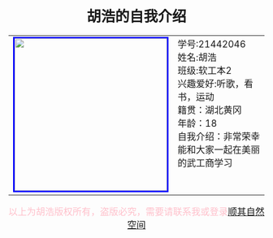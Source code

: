 <!DOCTYPE html>
<html lang="en">
<head>
    <style>
        h1{
            text-align: center;
        }
        img{
            height: 300px;
            border: solid  blue;
        }
        table{
            font-size: large;
        }
        p{
            text-align: center;
            color: pink;
            font-size: large;
        }
    </style>
</head>

<body>
        <h1>胡浩的自我介绍</h1>
        <table>
            <tr valign="top"><td><img src="https://i.ibb.co/37kP24W/image.png"></td>
            <td>学号:21442046<br>姓名:胡浩<br>班级:软工本2<br>兴趣爱好:听歌，看书，运动<br>籍贯：湖北黄冈<br>年龄：18<br>自我介绍：非常荣幸能和大家一起在美丽的武工商学习</td></tr>
        </table>
        <p>以上为胡浩版权所有，盗版必究，需要请联系我或登录<a href="http://www.h539251932.ys168.com/">顺其自然空间</a></p>
</body>
</html>
